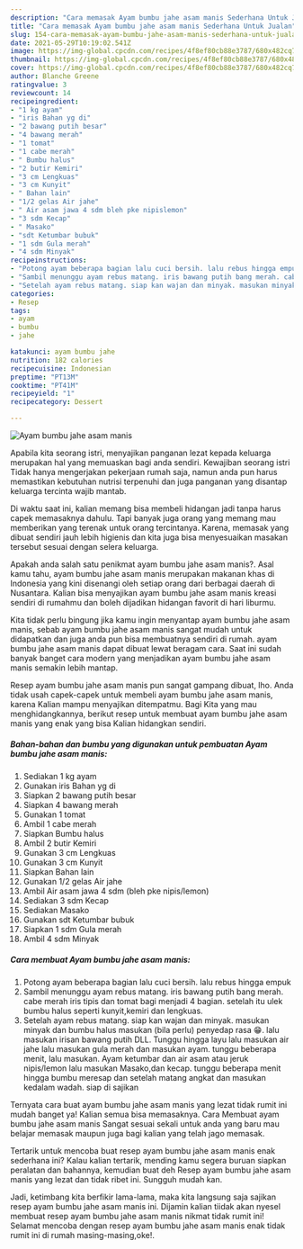 ```yaml
---
description: "Cara memasak Ayam bumbu jahe asam manis Sederhana Untuk Jualan"
title: "Cara memasak Ayam bumbu jahe asam manis Sederhana Untuk Jualan"
slug: 154-cara-memasak-ayam-bumbu-jahe-asam-manis-sederhana-untuk-jualan
date: 2021-05-29T10:19:02.541Z
image: https://img-global.cpcdn.com/recipes/4f8ef80cb88e3787/680x482cq70/ayam-bumbu-jahe-asam-manis-foto-resep-utama.jpg
thumbnail: https://img-global.cpcdn.com/recipes/4f8ef80cb88e3787/680x482cq70/ayam-bumbu-jahe-asam-manis-foto-resep-utama.jpg
cover: https://img-global.cpcdn.com/recipes/4f8ef80cb88e3787/680x482cq70/ayam-bumbu-jahe-asam-manis-foto-resep-utama.jpg
author: Blanche Greene
ratingvalue: 3
reviewcount: 14
recipeingredient:
- "1 kg ayam"
- "iris Bahan yg di"
- "2 bawang putih besar"
- "4 bawang merah"
- "1 tomat"
- "1 cabe merah"
- " Bumbu halus"
- "2 butir Kemiri"
- "3 cm Lengkuas"
- "3 cm Kunyit"
- " Bahan lain"
- "1/2 gelas Air jahe"
- " Air asam jawa 4 sdm bleh pke nipislemon"
- "3 sdm Kecap"
- " Masako"
- "sdt Ketumbar bubuk"
- "1 sdm Gula merah"
- "4 sdm Minyak"
recipeinstructions:
- "Potong ayam beberapa bagian lalu cuci bersih. lalu rebus hingga empuk"
- "Sambil menunggu ayam rebus matang. iris bawang putih bang merah. cabe merah iris tipis dan tomat bagi menjadi 4 bagian. setelah itu ulek bumbu halus seperti kunyit,kemiri dan lengkuas."
- "Setelah ayam rebus matang. siap kan wajan dan minyak. masukan minyak dan bumbu halus masukan (bila perlu) penyedap rasa 😁. lalu masukan irisan bawang putih DLL. Tunggu hingga layu lalu masukan air jahe lalu masukan gula merah dan masukan ayam. tunggu beberapa menit, lalu masukan. Ayam ketumbar dan air asam atau jeruk nipis/lemon lalu masukan Masako,dan kecap. tunggu beberapa menit hingga bumbu meresap dan setelah matang angkat dan masukan kedalam wadah. siap di sajikan"
categories:
- Resep
tags:
- ayam
- bumbu
- jahe

katakunci: ayam bumbu jahe 
nutrition: 182 calories
recipecuisine: Indonesian
preptime: "PT13M"
cooktime: "PT41M"
recipeyield: "1"
recipecategory: Dessert

---
```



![Ayam bumbu jahe asam manis](https://img-global.cpcdn.com/recipes/4f8ef80cb88e3787/680x482cq70/ayam-bumbu-jahe-asam-manis-foto-resep-utama.jpg)

Apabila kita seorang istri, menyajikan panganan lezat kepada keluarga merupakan hal yang memuaskan bagi anda sendiri. Kewajiban seorang istri Tidak hanya mengerjakan pekerjaan rumah saja, namun anda pun harus memastikan kebutuhan nutrisi terpenuhi dan juga panganan yang disantap keluarga tercinta wajib mantab.

Di waktu  saat ini, kalian memang bisa membeli hidangan jadi tanpa harus capek memasaknya dahulu. Tapi banyak juga orang yang memang mau memberikan yang terenak untuk orang tercintanya. Karena, memasak yang dibuat sendiri jauh lebih higienis dan kita juga bisa menyesuaikan masakan tersebut sesuai dengan selera keluarga. 



Apakah anda salah satu penikmat ayam bumbu jahe asam manis?. Asal kamu tahu, ayam bumbu jahe asam manis merupakan makanan khas di Indonesia yang kini disenangi oleh setiap orang dari berbagai daerah di Nusantara. Kalian bisa menyajikan ayam bumbu jahe asam manis kreasi sendiri di rumahmu dan boleh dijadikan hidangan favorit di hari liburmu.

Kita tidak perlu bingung jika kamu ingin menyantap ayam bumbu jahe asam manis, sebab ayam bumbu jahe asam manis sangat mudah untuk didapatkan dan juga anda pun bisa membuatnya sendiri di rumah. ayam bumbu jahe asam manis dapat dibuat lewat beragam cara. Saat ini sudah banyak banget cara modern yang menjadikan ayam bumbu jahe asam manis semakin lebih mantap.

Resep ayam bumbu jahe asam manis pun sangat gampang dibuat, lho. Anda tidak usah capek-capek untuk membeli ayam bumbu jahe asam manis, karena Kalian mampu menyajikan ditempatmu. Bagi Kita yang mau menghidangkannya, berikut resep untuk membuat ayam bumbu jahe asam manis yang enak yang bisa Kalian hidangkan sendiri.

<!--inarticleads1-->

##### Bahan-bahan dan bumbu yang digunakan untuk pembuatan Ayam bumbu jahe asam manis:

1. Sediakan 1 kg ayam
1. Gunakan iris Bahan yg di
1. Siapkan 2 bawang putih besar
1. Siapkan 4 bawang merah
1. Gunakan 1 tomat
1. Ambil 1 cabe merah
1. Siapkan  Bumbu halus
1. Ambil 2 butir Kemiri
1. Gunakan 3 cm Lengkuas
1. Gunakan 3 cm Kunyit
1. Siapkan  Bahan lain
1. Gunakan 1/2 gelas Air jahe
1. Ambil  Air asam jawa 4 sdm (bleh pke nipis/lemon)
1. Sediakan 3 sdm Kecap
1. Sediakan  Masako
1. Gunakan sdt Ketumbar bubuk
1. Siapkan 1 sdm Gula merah
1. Ambil 4 sdm Minyak




<!--inarticleads2-->

##### Cara membuat Ayam bumbu jahe asam manis:

1. Potong ayam beberapa bagian lalu cuci bersih. lalu rebus hingga empuk
1. Sambil menunggu ayam rebus matang. iris bawang putih bang merah. cabe merah iris tipis dan tomat bagi menjadi 4 bagian. setelah itu ulek bumbu halus seperti kunyit,kemiri dan lengkuas.
1. Setelah ayam rebus matang. siap kan wajan dan minyak. masukan minyak dan bumbu halus masukan (bila perlu) penyedap rasa 😁. lalu masukan irisan bawang putih DLL. Tunggu hingga layu lalu masukan air jahe lalu masukan gula merah dan masukan ayam. tunggu beberapa menit, lalu masukan. Ayam ketumbar dan air asam atau jeruk nipis/lemon lalu masukan Masako,dan kecap. tunggu beberapa menit hingga bumbu meresap dan setelah matang angkat dan masukan kedalam wadah. siap di sajikan




Ternyata cara buat ayam bumbu jahe asam manis yang lezat tidak rumit ini mudah banget ya! Kalian semua bisa memasaknya. Cara Membuat ayam bumbu jahe asam manis Sangat sesuai sekali untuk anda yang baru mau belajar memasak maupun juga bagi kalian yang telah jago memasak.

Tertarik untuk mencoba buat resep ayam bumbu jahe asam manis enak sederhana ini? Kalau kalian tertarik, mending kamu segera buruan siapkan peralatan dan bahannya, kemudian buat deh Resep ayam bumbu jahe asam manis yang lezat dan tidak ribet ini. Sungguh mudah kan. 

Jadi, ketimbang kita berfikir lama-lama, maka kita langsung saja sajikan resep ayam bumbu jahe asam manis ini. Dijamin kalian tiidak akan nyesel membuat resep ayam bumbu jahe asam manis nikmat tidak rumit ini! Selamat mencoba dengan resep ayam bumbu jahe asam manis enak tidak rumit ini di rumah masing-masing,oke!.

